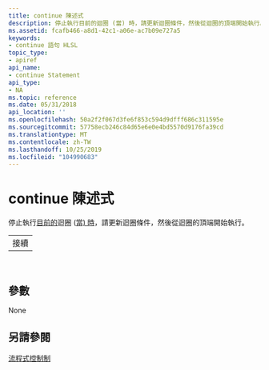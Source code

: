 ```yaml
---
title: continue 陳述式
description: 停止執行目前的迴圈 (當) 時，請更新迴圈條件，然後從迴圈的頂端開始執行。
ms.assetid: fcafb466-a8d1-42c1-a06e-ac7b09e727a5
keywords:
- continue 語句 HLSL
topic_type:
- apiref
api_name:
- continue Statement
api_type:
- NA
ms.topic: reference
ms.date: 05/31/2018
api_location: ''
ms.openlocfilehash: 50a2f2f067d3fe6f853c594d9dfff686c311595e
ms.sourcegitcommit: 57758ecb246c84d65e6e0e4bd5570d9176fa39cd
ms.translationtype: MT
ms.contentlocale: zh-TW
ms.lasthandoff: 10/25/2019
ms.locfileid: "104990683"
---
```

# <a name="continue-statement"></a>continue 陳述式

停止執行[目前的](dx-graphics-hlsl-for.md)迴圈 ([當) 時](dx-graphics-hlsl-while.md)，請更新迴圈條件，然後從迴圈的頂端開始執行。 [](dx-graphics-hlsl-do.md)



|           |
|-----------|
| 接續 |



 

## <a name="parameters"></a>參數

None

## <a name="see-also"></a>另請參閱

<dl> <dt>

[流程式控制制](dx-graphics-hlsl-flow-control.md)
</dt> </dl>

 

 




